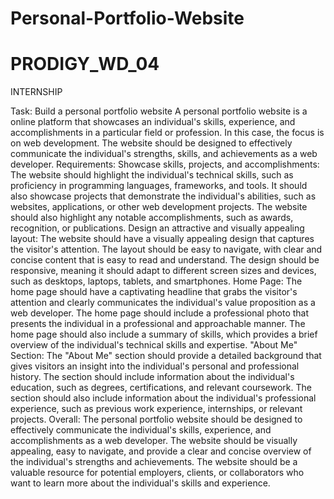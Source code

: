 # Personal-Portfolio-Website
# PRODIGY_WD_04
INTERNSHIP

Task: Build a personal portfolio website
A personal portfolio website is a online platform that showcases an individual's skills, experience, and accomplishments in a particular field or profession. In this case, the focus is on web development.
The website should be designed to effectively communicate the individual's strengths, skills, and achievements as a web developer.
Requirements:
Showcase skills, projects, and accomplishments:
The website should highlight the individual's technical skills, such as proficiency in programming languages, frameworks, and tools.
It should also showcase projects that demonstrate the individual's abilities, such as websites, applications, or other web development projects.
The website should also highlight any notable accomplishments, such as awards, recognition, or publications.
Design an attractive and visually appealing layout:
The website should have a visually appealing design that captures the visitor's attention.
The layout should be easy to navigate, with clear and concise content that is easy to read and understand.
The design should be responsive, meaning it should adapt to different screen sizes and devices, such as desktops, laptops, tablets, and smartphones.
Home Page:
The home page should have a captivating headline that grabs the visitor's attention and clearly communicates the individual's value proposition as a web developer.
The home page should include a professional photo that presents the individual in a professional and approachable manner.
The home page should also include a summary of skills, which provides a brief overview of the individual's technical skills and expertise.
"About Me" Section:
The "About Me" section should provide a detailed background that gives visitors an insight into the individual's personal and professional history.
The section should include information about the individual's education, such as degrees, certifications, and relevant coursework.
The section should also include information about the individual's professional experience, such as previous work experience, internships, or relevant projects.
Overall:
The personal portfolio website should be designed to effectively communicate the individual's skills, experience, and accomplishments as a web developer.
The website should be visually appealing, easy to navigate, and provide a clear and concise overview of the individual's strengths and achievements.
The website should be a valuable resource for potential employers, clients, or collaborators who want to learn more about the individual's skills and experience.
